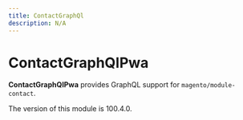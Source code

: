 ```yaml
---
title: ContactGraphQl
description: N/A
---
```


# ContactGraphQlPwa

**ContactGraphQlPwa** provides GraphQL support for `magento/module-contact`.

<InlineAlert slots="text" />
The version of this module is 100.4.0.
